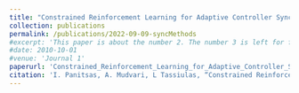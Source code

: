 ```yaml
---
title: "Constrained Reinforcement Learning for Adaptive Controller Synchronization in Distributed SDN"
collection: publications
permalink: /publications/2022-09-09-syncMethods
#excerpt: 'This paper is about the number 2. The number 3 is left for future work.'
#date: 2010-10-01
#venue: 'Journal 1'
paperurl: 'Constrained_Reinforcement_Learning_for_Adaptive_Controller_Synchronization_in_Distributed_SDN.pdf'
citation: 'I. Panitsas, A. Mudvari, L Tassiulas, “Constrained Reinforcement Learning for Adaptive Controller Synchronization in Distributed SDN” arXiv preprint arXiv:2404.08113, 2024, in submission'
---
```




